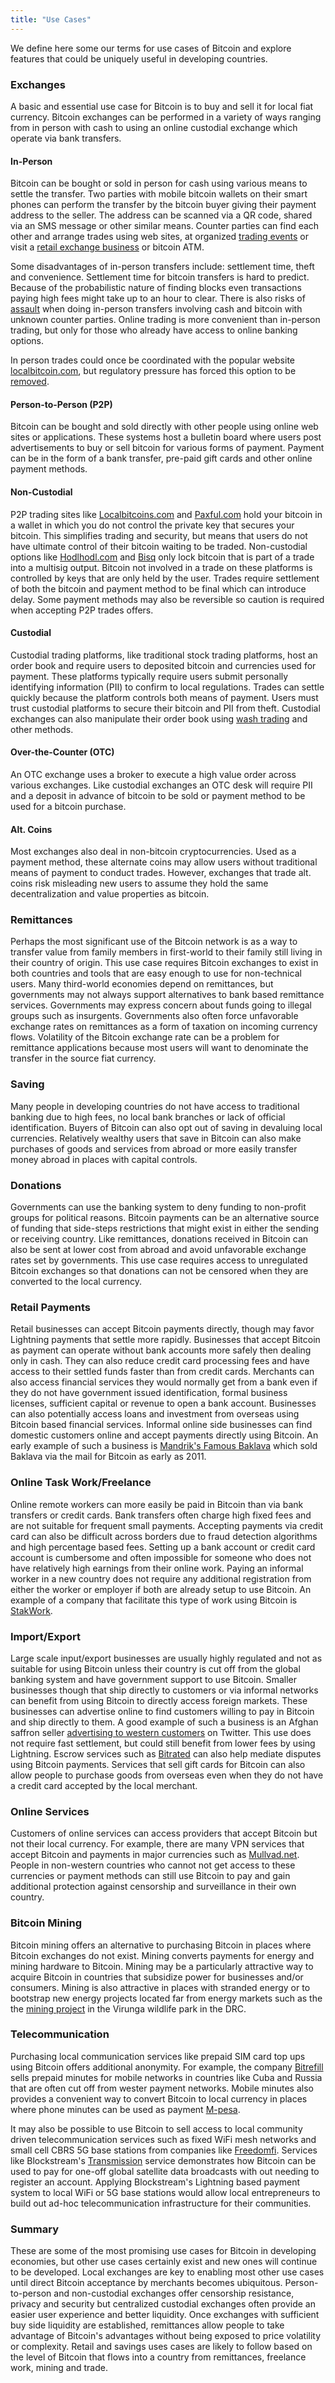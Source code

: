 ```yaml
---
title: "Use Cases"
---
```


We define here some our terms for use cases of Bitcoin and explore features that could be uniquely useful in developing countries. 

### Exchanges

A basic and essential use case for Bitcoin is to buy and sell it for local fiat currency. Bitcoin exchanges can be performed in a variety of ways ranging from in person with cash to using an online custodial exchange which operate via bank transfers.

#### In-Person

Bitcoin can be bought or sold in person for cash using various means to settle the transfer. Two parties with mobile bitcoin wallets on their smart phones can perform the transfer by the bitcoin buyer giving their payment address to the seller. The address can be scanned via a QR code, shared via an SMS message or other similar means. Counter parties can find each other and arrange trades using web sites, at organized [trading events](https://www.meetup.com/stockholm-satoshi-square/) or visit a [retail exchange business](https://www.wsj.com/articles/walk-in-cryptocurrency-exchanges-emerge-amid-bitcoin-boom-11633107697) or bitcoin ATM.

Some disadvantages of in-person transfers include: settlement time, theft and convenience. Settlement time for bitcoin transfers is hard to predict. Because of the probabilistic nature of finding blocks even transactions paying high fees might take up to an hour to clear. There is also risks of [assault](https://github.com/jlopp/physical-bitcoin-attacks/blob/master/README.md) when doing in-person transfers involving cash and bitcoin with unknown counter parties. Online trading is more convenient than in-person trading, but only for those who already have access to online banking options.

In person trades could once be coordinated with the popular website [localbitcoin.com](https://localbitcoins.com), but regulatory pressure has forced this option to be [removed](https://bitcoinmagazine.com/culture/localbitcoins-stops-cash-trades-personal-offers-on-platform).

#### Person-to-Person (P2P)

Bitcoin can be bought and sold directly with other people using online web sites or applications. These systems host a bulletin board where users post advertisements to buy or sell bitcoin for various forms of payment. Payment can be in the form of a bank transfer, pre-paid gift cards and other online payment methods.

#### Non-Custodial

P2P trading sites like [Localbitcoins.com](https://localbitcoins.com) and [Paxful.com](https://paxful.com) hold your bitcoin in a wallet in which you do not control the private key that secures your bitcoin. This simplifies trading and security, but means that users do not have ultimate control of their bitcoin waiting to be traded. Non-custodial options like [Hodlhodl.com](https://hodlhodl.com) and [Bisq](https://bisq.network/) only lock bitcoin that is part of a trade into a multisig output. Bitcoin not involved in a trade on these platforms is controlled by keys that are only held by the user. Trades require settlement of both the bitcoin and payment method to be final which can introduce delay. Some payment methods may also be reversible so caution is required when accepting P2P trades offers.

#### Custodial

Custodial trading platforms, like traditional stock trading platforms, host an order book and require users to deposited bitcoin and currencies used for payment. These platforms typically require users submit personally identifying information (PII) to confirm to local regulations. Trades can settle quickly because the platform controls both means of payment. Users must trust custodial platforms to secure their bitcoin and PII from theft. Custodial exchanges can also manipulate their order book using [wash trading](https://papers.ssrn.com/sol3/papers.cfm?abstract_id=3362153) and other methods.

#### Over-the-Counter (OTC)

An OTC exchange uses a broker to execute a high value order across various exchanges. Like custodial exchanges an OTC desk will require PII and a deposit in advance of bitcoin to be sold or payment method to be used for a bitcoin purchase.

#### Alt. Coins

Most exchanges also deal in non-bitcoin cryptocurrencies. Used as a payment method, these alternate coins may allow users without traditional means of payment to conduct trades. However, exchanges that trade alt. coins risk misleading new users to assume they hold the same decentralization and value properties as bitcoin.

### Remittances

Perhaps the most significant use of the Bitcoin network is as a way to transfer value from family members in first-world to their family still living in their country of origin. This use case requires Bitcoin exchanges to exist in both countries and tools that are easy enough to use for non-technical users. Many third-world economies depend on remittances, but governments may not always support alternatives to bank based remittance services. Governments may express concern about funds going to illegal groups such as insurgents. Governments also often force unfavorable exchange rates on remittances as a form of taxation on incoming currency flows. Volatility of the Bitcoin exchange rate can be a problem for remittance applications because most users will want to denominate the transfer in the source fiat currency.

### Saving

Many people in developing countries do not have access to traditional banking due to high fees, no local bank branches or lack of official identification. Buyers of Bitcoin can also opt out of saving in devaluing local currencies. Relatively wealthy users that save in Bitcoin can also make purchases of goods and services from abroad or more easily transfer money abroad in places with capital controls.

### Donations

Governments can use the banking system to deny funding to non-profit groups for political reasons. Bitcoin payments can be an alternative source of funding that side-steps restrictions that might exist in either the sending or receiving country. Like remittances, donations received in Bitcoin can also be sent at lower cost from abroad and avoid unfavorable exchange rates set by governments. This use case requires access to unregulated Bitcoin exchanges so that donations can not be censored when they are converted to the local currency.

### Retail Payments

Retail businesses can accept Bitcoin payments directly, though may favor Lightning payments that settle more rapidly. Businesses that accept Bitcoin as payment can operate without bank accounts more safely then dealing only in cash. They can also reduce credit card processing fees and have access to their settled funds faster than from credit cards. Merchants can also access financial services they would normally get from a bank even if they do not have government issued identification, formal business licenses, sufficient capital or revenue to open a bank account. Businesses can also potentially access loans and investment from overseas using Bitcoin based financial services. Informal online side businesses can find domestic customers online and accept payments directly using Bitcoin. An early example of such a business is [Mandrik's Famous Baklava](https://btcbaklava.com/product/baklava/) which sold Baklava via the mail for Bitcoin as early as 2011.

### Online Task Work/Freelance

Online remote workers can more easily be paid in Bitcoin than via bank transfers or credit cards. Bank transfers often charge high fixed fees and are not suitable for frequent small payments. Accepting payments via credit card can also be difficult across borders due to fraud detection algorithms and high percentage based fees. Setting up a bank account or credit card account is cumbersome and often impossible for someone who does not have relatively high earnings from their online work. Paying an informal worker in a new country does not require any additional registration from either the worker or employer if both are already setup to use Bitcoin. An example of a company that facilitate this type of work using Bitcoin is [StakWork](https://customers.stakwork.com/).

### Import/Export

Large scale input/export businesses are usually highly regulated and not as suitable for using Bitcoin unless their country is cut off from the global banking system and have government support to use Bitcoin. Smaller businesses though that ship directly to customers or via  informal networks can benefit from using Bitcoin to directly access foreign markets. These businesses can advertise online to find customers willing to pay in Bitcoin and ship directly to them. A good example of such a business is an Afghan saffron seller [advertising to western customers](../../assets/images/afghan_saffron.png) on Twitter. This use does not require fast settlement, but could still benefit from lower fees by using Lightning. Escrow services such as [Bitrated](https://www.bitrated.com/) can also help mediate disputes using Bitcoin payments. Services that sell gift cards for Bitcoin can also allow people to purchase goods from overseas even when they do not have a credit card accepted by the local merchant.

### Online Services

Customers of online services can access providers that accept Bitcoin but not their local currency. For example, there are many VPN services that accept Bitcoin and payments in major currencies such as [Mullvad.net](https://mullvad.net/en/pricing/). People in non-western countries who cannot not get access to these currencies or payment methods can still use Bitcoin to pay and gain additional protection against censorship and surveillance in their own country.

### Bitcoin Mining

Bitcoin mining offers an alternative to purchasing Bitcoin in places where Bitcoin exchanges do not exist. Mining converts payments for energy and mining hardware to Bitcoin. Mining may be a particularly attractive way to acquire Bitcoin in countries that subsidize power for businesses and/or consumers. Mining is also attractive in places with stranded energy or to bootstrap new energy projects located far from energy markets such as the the [mining project](../../assets/images/virunga_mining.png) in the Virunga wildlife park in the DRC.

### Telecommunication

Purchasing local communication services like prepaid SIM card top ups using Bitcoin offers additional anonymity. For example, the company [Bitrefill](https://bitrefill.com) sells prepaid minutes for mobile networks in countries like Cuba and Russia that are often cut off from wester payment networks. Mobile minutes also provides a convenient way to convert Bitcoin to local currency in places where phone minutes can be used as payment [M-pesa](https://www.vox.com/future-perfect/21420357/kenya-mobile-banking-unbanked-cellphone-money). 

It may also be possible to use Bitcoin to sell access to local community driven telecommunication services such as fixed WiFi mesh networks and small cell CBRS 5G base stations from companies like [Freedomfi](https://freedomfi.com/). Services like Blockstream's [Transmission](https://blockstream.com/satellite-queue/) service demonstrates how Bitcoin can be used to pay for one-off global satellite data broadcasts with out needing to register an account. Applying Blockstream's Lightning based payment system to local WiFi or 5G base stations would allow local entrepreneurs to build out ad-hoc telecommunication infrastructure for their communities.

### Summary

These are some of the most promising use cases for Bitcoin in developing economies, but other use cases certainly exist and new ones will continue to be developed. Local exchanges are key to enabling most other use cases until direct Bitcoin acceptance by merchants becomes ubiquitous. Person-to-person and non-custodial exchanges offer censorship resistance, privacy and security but centralized custodial exchanges often provide an easier user experience and better liquidity. Once exchanges with sufficient buy side liquidity are established, remittances allow people to take advantage of Bitcoin's advantages without being exposed to price volatility or complexity. Retail and savings uses cases are likely to follow based on the level of Bitcoin that flows into a country from remittances, freelance work, mining and trade.